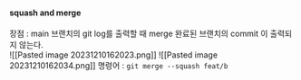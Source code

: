 #### squash and merge

장점 : main 브랜치의 git log를 출력할 때 merge 완료된 브랜치의 commit 이 출력되지 않는다.  
![[Pasted image 20231210162023.png]]
![[Pasted image 20231210162034.png]]
명령어 : `git merge --squash feat/b`